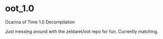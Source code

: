 # oot_1.0
Ocarina of Time 1.0 Decompilation

Just messing around with the zeldaret/oot repo for fun. Currently matching.
